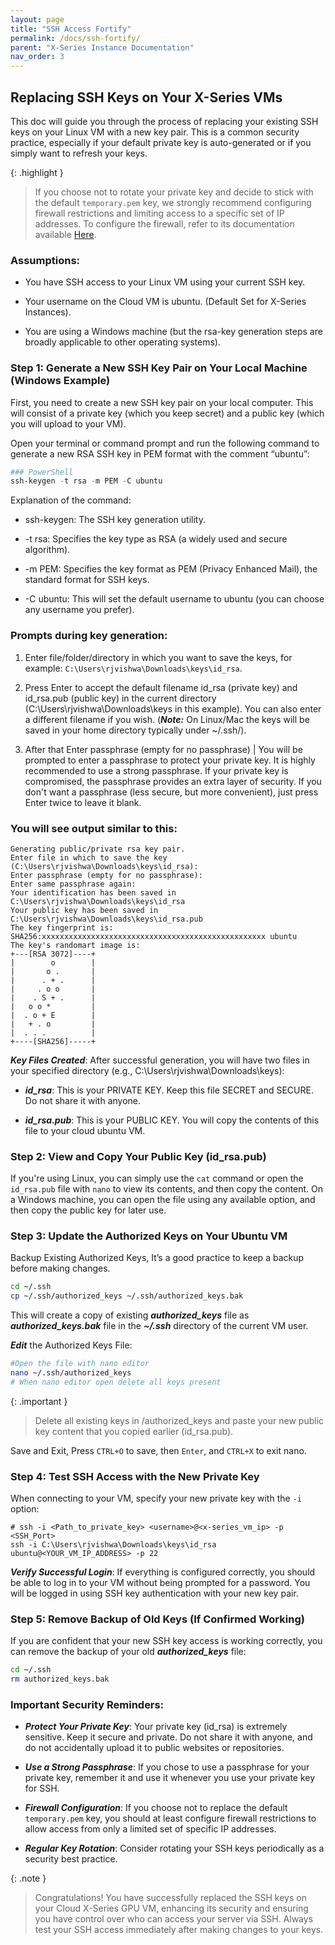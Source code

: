 ```yaml
---
layout: page
title: "SSH Access Fortify" 
permalink: /docs/ssh-fortify/
parent: "X-Series Instance Documentation"
nav_order: 3
---
```

## Replacing SSH Keys on Your X-Series VMs
This doc will guide you through the process of replacing your existing SSH keys on your Linux VM with a new key pair. This is a common security practice, especially if your default private key is auto-generated or if you simply want to refresh your keys.

{: .highlight }
> If you choose not to rotate your private key and decide to stick with the default `temporary.pem` key, we strongly recommend configuring firewall
> restrictions and limiting access to a specific set of IP addresses. To configure the firewall, refer to its documentation available [Here](https://dataoorts.document360.io/v1/docs/set-up-firewall-and-security-groups).
>

### Assumptions:
* You have SSH access to your Linux VM using your current SSH key.

* Your username on the Cloud VM is ubuntu. (Default Set for X-Series Instances).

* You are using a Windows machine (but the rsa-key generation steps are broadly applicable to other operating systems).

### Step 1: Generate a New SSH Key Pair on Your Local Machine (Windows Example)
First, you need to create a new SSH key pair on your local computer. This will consist of a private key (which you keep secret) and a public key (which you will upload to your VM).

Open your terminal or command prompt and run the following command to generate a new RSA SSH key in PEM format with the comment “ubuntu”:

```powershell
### PowerShell
ssh-keygen -t rsa -m PEM -C ubuntu
```

Explanation of the command:

* ssh-keygen: The SSH key generation utility.

* -t rsa: Specifies the key type as RSA (a widely used and secure algorithm).

* -m PEM: Specifies the key format as PEM (Privacy Enhanced Mail), the standard format for SSH keys.

* -C ubuntu: This will set the default username to ubuntu (you can choose any username you prefer).

### Prompts during key generation:

1. Enter file/folder/directory in which you want to save the keys, for example: `C:\Users\rjvishwa\Downloads\keys\id_rsa`.

2. Press Enter to accept the default filename id_rsa (private key) and id_rsa.pub (public key) in the current directory (C:\Users\rjvishwa\Downloads\keys in this example). You can also enter a different filename if you wish. (***Note:*** On Linux/Mac the keys will be saved in your home directory typically under ~/.ssh/).

3. After that Enter passphrase (empty for no passphrase) | You will be prompted to enter a passphrase to protect your private key. It is highly recommended to use a strong passphrase. If your private key is compromised, the passphrase provides an extra layer of security. If you don't want a passphrase (less secure, but more convenient), just press Enter twice to leave it blank.

### You will see output similar to this:
```
Generating public/private rsa key pair.
Enter file in which to save the key (C:\Users\rjvishwa\Downloads\keys\id_rsa):
Enter passphrase (empty for no passphrase):
Enter same passphrase again:
Your identification has been saved in C:\Users\rjvishwa\Downloads\keys\id_rsa
Your public key has been saved in C:\Users\rjvishwa\Downloads\keys\id_rsa.pub
The key fingerprint is:
SHA256:xxxxxxxxxxxxxxxxxxxxxxxxxxxxxxxxxxxxxxxxxxxxxxxxxx ubuntu
The key's randomart image is:
+---[RSA 3072]----+
|        o        |
|       o .       |
|      . + .      |
|     . o o       |
|    . S + .      |
|   o o *         |
|  . o + E        |
|   + . o         |
|  . . .          |
+----[SHA256]-----+
```

***Key Files Created***: After successful generation, you will have two files in your specified directory (e.g., C:\Users\rjvishwa\Downloads\keys):

* ***id_rsa***: This is your PRIVATE KEY. Keep this file SECRET and SECURE. Do not share it with anyone.

* ***id_rsa.pub***: This is your PUBLIC KEY. You will copy the contents of this file to your cloud ubuntu VM.

### Step 2: View and Copy Your Public Key (id_rsa.pub)
If you're using Linux, you can simply use the `cat` command or open the `id_rsa.pub` file with `nano` to view its contents, and then copy the content. On a Windows machine, you can open the file using any available option, and then copy the public key for later use.

### Step 3: Update the Authorized Keys on Your Ubuntu VM
Backup Existing Authorized Keys, It’s a good practice to keep a backup before making changes.

```bash
cd ~/.ssh
cp ~/.ssh/authorized_keys ~/.ssh/authorized_keys.bak
```
This will create a copy of existing ***authorized_keys*** file as ***authorized_keys.bak*** file in the ***~/.ssh*** directory of the current VM user.

***Edit*** the Authorized Keys File:

```bash
#Open the file with nano editor
nano ~/.ssh/authorized_keys
# When nano editor open delete all keys present
```

{: .important }
> Delete all existing keys in /authorized_keys and paste your new public key content that you copied earlier (id_rsa.pub).

Save and Exit, Press `CTRL+O` to save, then `Enter`, and `CTRL+X` to exit nano.

### Step 4: Test SSH Access with the New Private Key
When connecting to your VM, specify your new private key with the `-i` option:

```
# ssh -i <Path_to_private_key> <username>@<x-series_vm_ip> -p <SSH_Port>
ssh -i C:\Users\rjvishwa\Downloads\keys\id_rsa ubuntu@<YOUR_VM_IP_ADDRESS> -p 22
```
***Verify Successful Login***: If everything is configured correctly, you should be able to log in to your VM without being prompted for a password. You will be logged in using SSH key authentication with your new key pair.

### Step 5: Remove Backup of Old Keys (If Confirmed Working)
If you are confident that your new SSH key access is working correctly, you can remove the backup of your old ***authorized_keys*** file:

```bash
cd ~/.ssh
rm authorized_keys.bak
```
### Important Security Reminders:

* ***Protect Your Private Key***: Your private key (id_rsa) is extremely sensitive. Keep it secure and private. Do not share it with anyone, and do not accidentally upload it to public websites or repositories.

* ***Use a Strong Passphrase***: If you chose to use a passphrase for your private key, remember it and use it whenever you use your private key for SSH.

* ***Firewall Configuration***: If you choose not to replace the default `temporary.pem` key, you should at least configure firewall restrictions to allow access from only a limited set of specific IP addresses.

* ***Regular Key Rotation***: Consider rotating your SSH keys periodically as a security best practice.

{: .note }
> Congratulations! You have successfully replaced the SSH keys on your Cloud X-Series GPU VM, enhancing its security and ensuring you have control over who can access your server via SSH. Always test your SSH access immediately after making changes to your keys.